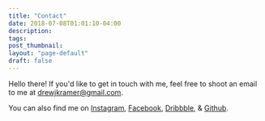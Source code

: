 ```yaml
---
title: "Contact"
date: 2018-07-08T01:01:10-04:00
description:
tags:
post_thumbnail:
layout: "page-default"
draft: false
---
```


Hello there! If you'd like to get in touch with me, feel free to shoot an email to me at [drewjkramer@gmail.com](mailto:drewjkramer@gmail.com). 

You can also find me on [Instagram](https://www.instagram.com/drewkramer), [Facebook](https://www.facebook.com/kramer.drew), [Dribbble](https://www.dribbble.com/drewkramer), & [Github](https://www.github.com/drewkramer).